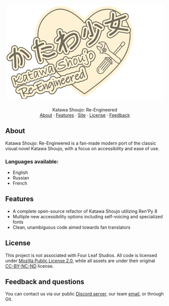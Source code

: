 <h1 align="center">
  <a href="">
    <img src="game/gui/logo/large.png" alt="Logo" width="500" height="300">
  </a>
</h1>

<div align="center">
  Katawa Shoujo: Re-Engineered
  <br />
  <a href="#about">About</a>
  ·
  <a href="#features">Features</a>
  ·
  <a href="https://fhs.sh">Site</a>
  ·
  <a href="#license">License</a>
  ·
  <a href="#feedback-and-questions">Feedback</a>
</div>

## About

Katawa Shoujo: Re-Engineered is a fan-made modern port of the classic visual novel Katawa Shoujo, with a focus on accessibility and ease of use.

### Languages available:
* English
* Russian
* French

## Features

* A complete open-source refactor of Katawa Shoujo utilizing Ren'Py 8
* Multiple new accessibility options including self-voicing and specialized fonts
* Clean, unambiguous code aimed towards fan translators

## License

This project is not associated with Four Leaf Studios.
All code is licensed under [Mozilla Public License 2.0](https://mozilla.org/MPL/2.0/), while all assets are under their original [CC-BY-NC-ND](https://creativecommons.org/licenses/by-nc-nd/3.0/) license.

## Feedback and questions

You can contact us via our public [Discord server](https://discord.gg/RA3ZeFvNZ4), our team [email](mailto:fleetingheartbeatstudios@gmail.com), or through Git.
